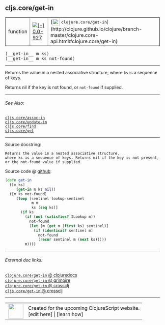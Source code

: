 ## cljs.core/get-in



 <table border="1">
<tr>
<td>function</td>
<td><a href="https://github.com/cljsinfo/cljs-api-docs/tree/0.0-927"><img valign="middle" alt="[+] 0.0-927" title="Added in 0.0-927" src="https://img.shields.io/badge/+-0.0--927-lightgrey.svg"></a> </td>
<td>
[<img height="24px" valign="middle" src="http://i.imgur.com/1GjPKvB.png"> <samp>clojure.core/get-in</samp>](http://clojure.github.io/clojure/branch-master/clojure.core-api.html#clojure.core/get-in)
</td>
</tr>
</table>


 <samp>
(__get-in__ m ks)<br>
</samp>
 <samp>
(__get-in__ m ks not-found)<br>
</samp>

---

Returns the value in a nested associative structure, where `ks` is a sequence of
keys.

Returns nil if the key is not found, or `not-found` if supplied.



---


###### See Also:

[`cljs.core/assoc-in`](../cljs.core/assoc-in.md)<br>
[`cljs.core/update-in`](../cljs.core/update-in.md)<br>
[`cljs.core/find`](../cljs.core/find.md)<br>
[`cljs.core/get`](../cljs.core/get.md)<br>

---


Source docstring:

```
Returns the value in a nested associative structure,
where ks is a sequence of keys. Returns nil if the key is not present,
or the not-found value if supplied.
```


Source code @ [github](https://github.com/clojure/clojurescript/blob/r1843/src/cljs/cljs/core.cljs#L2991-L3010):

```clj
(defn get-in
  ([m ks]
     (get-in m ks nil))
  ([m ks not-found]
     (loop [sentinel lookup-sentinel
            m m
            ks (seq ks)]
       (if ks
         (if (not (satisfies? ILookup m))
           not-found
           (let [m (get m (first ks) sentinel)]
             (if (identical? sentinel m)
               not-found
               (recur sentinel m (next ks)))))
         m))))
```

<!--
Repo - tag - source tree - lines:

 <pre>
clojurescript @ r1843
└── src
    └── cljs
        └── cljs
            └── <ins>[core.cljs:2991-3010](https://github.com/clojure/clojurescript/blob/r1843/src/cljs/cljs/core.cljs#L2991-L3010)</ins>
</pre>

-->

---



###### External doc links:

[`clojure.core/get-in` @ clojuredocs](http://clojuredocs.org/clojure.core/get-in)<br>
[`clojure.core/get-in` @ grimoire](http://conj.io/store/v1/org.clojure/clojure/1.7.0-beta3/clj/clojure.core/get-in/)<br>
[`clojure.core/get-in` @ crossclj](http://crossclj.info/fun/clojure.core/get-in.html)<br>
[`cljs.core/get-in` @ crossclj](http://crossclj.info/fun/cljs.core.cljs/get-in.html)<br>

---

 <table>
<tr><td>
<img valign="middle" align="right" width="48px" src="http://i.imgur.com/Hi20huC.png">
</td><td>
Created for the upcoming ClojureScript website.<br>
[edit here] | [learn how]
</td></tr></table>

[edit here]:https://github.com/cljsinfo/cljs-api-docs/blob/master/cljsdoc/cljs.core/get-in.cljsdoc
[learn how]:https://github.com/cljsinfo/cljs-api-docs/wiki/cljsdoc-files

<!--

This information was too distracting to show to readers, but I'll leave it
commented here since it is helpful to:

- pretty-print the data used to generate this document
- and show how to retrieve that data



The API data for this symbol:

```clj
{:description "Returns the value in a nested associative structure, where `ks` is a sequence of\nkeys.\n\nReturns nil if the key is not found, or `not-found` if supplied.",
 :ns "cljs.core",
 :name "get-in",
 :signature ["[m ks]" "[m ks not-found]"],
 :history [["+" "0.0-927"]],
 :type "function",
 :related ["cljs.core/assoc-in"
           "cljs.core/update-in"
           "cljs.core/find"
           "cljs.core/get"],
 :full-name-encode "cljs.core/get-in",
 :source {:code "(defn get-in\n  ([m ks]\n     (get-in m ks nil))\n  ([m ks not-found]\n     (loop [sentinel lookup-sentinel\n            m m\n            ks (seq ks)]\n       (if ks\n         (if (not (satisfies? ILookup m))\n           not-found\n           (let [m (get m (first ks) sentinel)]\n             (if (identical? sentinel m)\n               not-found\n               (recur sentinel m (next ks)))))\n         m))))",
          :title "Source code",
          :repo "clojurescript",
          :tag "r1843",
          :filename "src/cljs/cljs/core.cljs",
          :lines [2991 3010]},
 :full-name "cljs.core/get-in",
 :clj-symbol "clojure.core/get-in",
 :docstring "Returns the value in a nested associative structure,\nwhere ks is a sequence of keys. Returns nil if the key is not present,\nor the not-found value if supplied."}

```

Retrieve the API data for this symbol:

```clj
;; from Clojure REPL
(require '[clojure.edn :as edn])
(-> (slurp "https://raw.githubusercontent.com/cljsinfo/cljs-api-docs/catalog/cljs-api.edn")
    (edn/read-string)
    (get-in [:symbols "cljs.core/get-in"]))
```

-->
